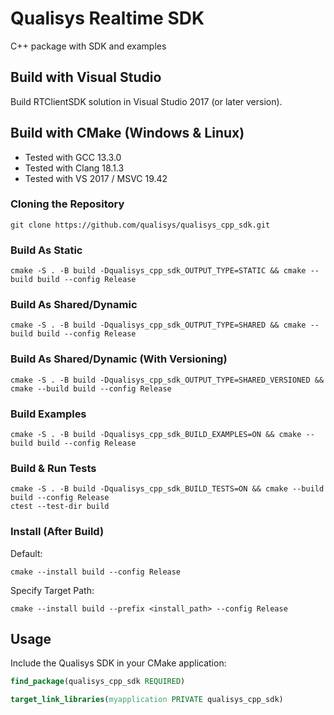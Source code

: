 # Qualisys Realtime SDK

C++ package with SDK and examples

## Build with Visual Studio

Build RTClientSDK solution in Visual Studio 2017 (or later version).

## Build with CMake (Windows & Linux)

* Tested with GCC 13.3.0
* Tested with Clang 18.1.3
* Tested with VS 2017 / MSVC 19.42

### Cloning the Repository

`git clone https://github.com/qualisys/qualisys_cpp_sdk.git`

### Build As Static
```
cmake -S . -B build -Dqualisys_cpp_sdk_OUTPUT_TYPE=STATIC && cmake --build build --config Release
```

### Build As Shared/Dynamic
```
cmake -S . -B build -Dqualisys_cpp_sdk_OUTPUT_TYPE=SHARED && cmake --build build --config Release
```

### Build As Shared/Dynamic (With Versioning)
```
cmake -S . -B build -Dqualisys_cpp_sdk_OUTPUT_TYPE=SHARED_VERSIONED && cmake --build build --config Release
```

### Build Examples
```
cmake -S . -B build -Dqualisys_cpp_sdk_BUILD_EXAMPLES=ON && cmake --build build --config Release
```

### Build & Run Tests
```
cmake -S . -B build -Dqualisys_cpp_sdk_BUILD_TESTS=ON && cmake --build build --config Release
ctest --test-dir build
```

### Install (After Build)
Default:
```
cmake --install build --config Release
```
Specify Target Path:
```
cmake --install build --prefix <install_path> --config Release
```

## Usage

Include the Qualisys SDK in your CMake application:

```cmake
find_package(qualisys_cpp_sdk REQUIRED)

target_link_libraries(myapplication PRIVATE qualisys_cpp_sdk)
```
